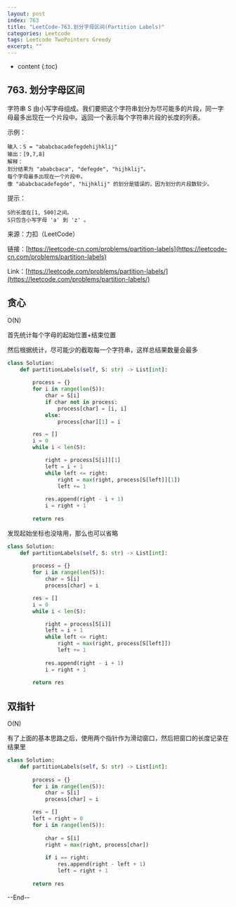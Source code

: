```yaml
---
layout: post
index: 763
title: "LeetCode-763.划分字母区间(Partition Labels)"
categories: Leetcode
tags: Leetcode TwoPointers Greedy
excerpt: ""
---
```


* content
{:toc}

## 763. 划分字母区间

字符串 S 由小写字母组成。我们要把这个字符串划分为尽可能多的片段，同一字母最多出现在一个片段中。返回一个表示每个字符串片段的长度的列表。

示例：

```
输入：S = "ababcbacadefegdehijhklij"
输出：[9,7,8]
解释：
划分结果为 "ababcbaca", "defegde", "hijhklij"。
每个字母最多出现在一个片段中。
像 "ababcbacadefegde", "hijhklij" 的划分是错误的，因为划分的片段数较少。
```

提示：

```
S的长度在[1, 500]之间。
S只包含小写字母 'a' 到 'z' 。
```

来源：力扣（LeetCode）

链接：[https://leetcode-cn.com/problems/partition-labels](https://leetcode-cn.com/problems/partition-labels)

Link：[https://leetcode.com/problems/partition-labels/](https://leetcode.com/problems/partition-labels/)

## 贪心

O(N)

首先统计每个字母的起始位置+结束位置

然后根据统计，尽可能少的截取每一个字符串，这样总结果数量会最多

```python
class Solution:
    def partitionLabels(self, S: str) -> List[int]:
        
        process = {}
        for i in range(len(S)):
            char = S[i]
            if char not in process:
                process[char] = [i, i]
            else:
                process[char][1] = i

        res = []
        i = 0
        while i < len(S):

            right = process[S[i]][1]
            left = i + 1
            while left <= right:
                right = max(right, process[S[left]][1])
                left += 1
            
            res.append(right - i + 1)
            i = right + 1
        
        return res
```

发现起始坐标也没啥用，那么也可以省略

```python
class Solution:
    def partitionLabels(self, S: str) -> List[int]:
        
        process = {}
        for i in range(len(S)):
            char = S[i]
            process[char] = i

        res = []
        i = 0
        while i < len(S):

            right = process[S[i]]
            left = i + 1
            while left <= right:
                right = max(right, process[S[left]])
                left += 1
            
            res.append(right - i + 1)
            i = right + 1
        
        return res
```

## 双指针

O(N)

有了上面的基本思路之后，使用两个指针作为滑动窗口，然后把窗口的长度记录在结果里

```python
class Solution:
    def partitionLabels(self, S: str) -> List[int]:
        
        process = {}
        for i in range(len(S)):
            char = S[i]
            process[char] = i

        res = []
        left = right = 0
        for i in range(len(S)):
            
            char = S[i]
            right = max(right, process[char])
            
            if i == right:
                res.append(right - left + 1)
                left = right + 1
        
        return res
```

--End--


